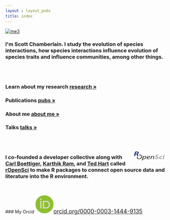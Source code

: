 ```yaml
---
layout : layout_pubs
title: index
---
```


<a href="http://www.flickr.com/photos/recology_/7698223864/" title="me3 by scottlus, on Flickr"><img src="http://farm9.staticflickr.com/8429/7698223864_98ef95de23_m.jpg" width="120" height="140" alt="me3" class="floatRight"></a>

### I'm Scott Chamberlain. I study the evolution of species interactions, how species interactions influence evolution of species traits and influence communities, among other things. 

</br></br>

### Learn about my research <a href="{{ url }}/research.html" class="badge badge-success" rel="tooltip" data-placement="right" title="Read about my research">research &raquo;</a><br>

### Publications <a href="{{ url }}/publications.html" class="badge badge-important" rel="tooltip" data-placement="right" title="just a bit of writing here and there">pubs &raquo;</a><br>

### About me <a href="{{ url }}/about.html" class="badge badge-warning" rel="tooltip" data-placement="right" title="my 'hello world'">about me &raquo;</a><br>

### Talks <a href="{{ url }}/talks.html" class="badge badge-info" rel="tooltip" data-placement="right" title="See my talks on Slideshare and in html">talks &raquo;</a>

<br>
<br>

<a href="http://ropensci.org/" target="_blank"><img src="img/ropensci_main.png" width="100" height="30" style="float:right"></a>
### I co-founded a developer collective along with <a href="http://www.carlboettiger.info/">Carl Boettiger</a>, <a href="http://inundata.org/">Karthik Ram</a>, and <a href="http://emhart.github.com/">Ted Hart</a> called <a href="http://ropensci.org/">rOpenSci</a> to make R packages to connect open source data and literature into the R environment. 

<br>
<br>
<!-- <font size="4"><a href="http://orcid.org/0000-0003-1444-9135">My Orcid Profile</a></font> -->
### My Orcid <font size="4"><img src="img/orcid_small.png"><a href="http://orcid.org/0000-0003-1444-9135" target="_blank">orcid.org/0000-0003-1444-9135</a></font>